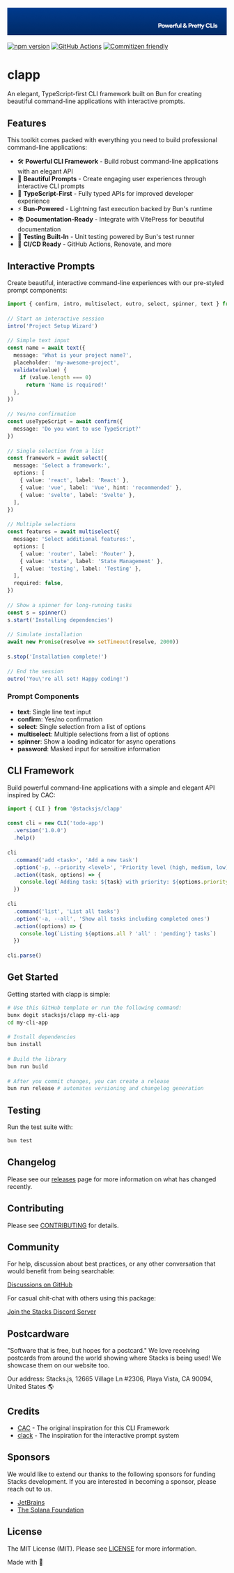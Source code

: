 <p align="center"><img src=".github/art/cover.jpg" alt="Social Card of this repo"></p>

[![npm version][npm-version-src]][npm-version-href]
[![GitHub Actions][github-actions-src]][github-actions-href]
[![Commitizen friendly](https://img.shields.io/badge/commitizen-friendly-brightgreen.svg)](http://commitizen.github.io/cz-cli/)
<!-- [![npm downloads][npm-downloads-src]][npm-downloads-href] -->
<!-- [![Codecov][codecov-src]][codecov-href] -->

# clapp

An elegant, TypeScript-first CLI framework built on Bun for creating beautiful command-line applications with interactive prompts.

## Features

This toolkit comes packed with everything you need to build professional command-line applications:

- 🛠️ **Powerful CLI Framework** - Build robust command-line applications with an elegant API
- 💎 **Beautiful Prompts** - Create engaging user experiences through interactive CLI prompts
- 🧠 **TypeScript-First** - Fully typed APIs for improved developer experience
- ⚡ **Bun-Powered** - Lightning fast execution backed by Bun's runtime
- 📚 **Documentation-Ready** - Integrate with VitePress for beautiful documentation
- 🧪 **Testing Built-In** - Unit testing powered by Bun's test runner
- 🐙 **CI/CD Ready** - GitHub Actions, Renovate, and more

## Interactive Prompts

Create beautiful, interactive command-line experiences with our pre-styled prompt components:

```ts
import { confirm, intro, multiselect, outro, select, spinner, text } from '@stacksjs/clapp'

// Start an interactive session
intro('Project Setup Wizard')

// Simple text input
const name = await text({
  message: 'What is your project name?',
  placeholder: 'my-awesome-project',
  validate(value) {
    if (value.length === 0)
      return 'Name is required!'
  },
})

// Yes/no confirmation
const useTypeScript = await confirm({
  message: 'Do you want to use TypeScript?'
})

// Single selection from a list
const framework = await select({
  message: 'Select a framework:',
  options: [
    { value: 'react', label: 'React' },
    { value: 'vue', label: 'Vue', hint: 'recommended' },
    { value: 'svelte', label: 'Svelte' },
  ],
})

// Multiple selections
const features = await multiselect({
  message: 'Select additional features:',
  options: [
    { value: 'router', label: 'Router' },
    { value: 'state', label: 'State Management' },
    { value: 'testing', label: 'Testing' },
  ],
  required: false,
})

// Show a spinner for long-running tasks
const s = spinner()
s.start('Installing dependencies')

// Simulate installation
await new Promise(resolve => setTimeout(resolve, 2000))

s.stop('Installation complete!')

// End the session
outro('You\'re all set! Happy coding!')
```

### Prompt Components

- **text**: Single line text input
- **confirm**: Yes/no confirmation
- **select**: Single selection from a list of options
- **multiselect**: Multiple selections from a list of options
- **spinner**: Show a loading indicator for async operations
- **password**: Masked input for sensitive information

## CLI Framework

Build powerful command-line applications with a simple and elegant API inspired by CAC:

```js
import { CLI } from '@stacksjs/clapp'

const cli = new CLI('todo-app')
  .version('1.0.0')
  .help()

cli
  .command('add <task>', 'Add a new task')
  .option('-p, --priority <level>', 'Priority level (high, medium, low)')
  .action((task, options) => {
    console.log(`Adding task: ${task} with priority: ${options.priority || 'medium'}`)
  })

cli
  .command('list', 'List all tasks')
  .option('-a, --all', 'Show all tasks including completed ones')
  .action((options) => {
    console.log(`Listing ${options.all ? 'all' : 'pending'} tasks`)
  })

cli.parse()
```

## Get Started

Getting started with clapp is simple:

```bash
# Use this GitHub template or run the following command:
bunx degit stacksjs/clapp my-cli-app
cd my-cli-app

# Install dependencies
bun install

# Build the library
bun run build

# After you commit changes, you can create a release
bun run release # automates versioning and changelog generation
```

## Testing

Run the test suite with:

```bash
bun test
```

## Changelog

Please see our [releases](https://github.com/stackjs/clapp/releases) page for more information on what has changed recently.

## Contributing

Please see [CONTRIBUTING](.github/CONTRIBUTING.md) for details.

## Community

For help, discussion about best practices, or any other conversation that would benefit from being searchable:

[Discussions on GitHub](https://github.com/stacksjs/clapp/discussions)

For casual chit-chat with others using this package:

[Join the Stacks Discord Server](https://discord.gg/stacksjs)

## Postcardware

"Software that is free, but hopes for a postcard." We love receiving postcards from around the world showing where Stacks is being used! We showcase them on our website too.

Our address: Stacks.js, 12665 Village Ln #2306, Playa Vista, CA 90094, United States 🌎

## Credits

- [CAC](https://github.com/cacjs/cac) - The original inspiration for this CLI Framework
- [clack](https://github.com/bombshell-dev/clack) - The inspiration for the interactive prompt system

## Sponsors

We would like to extend our thanks to the following sponsors for funding Stacks development. If you are interested in becoming a sponsor, please reach out to us.

- [JetBrains](https://www.jetbrains.com/)
- [The Solana Foundation](https://solana.com/)

## License

The MIT License (MIT). Please see [LICENSE](LICENSE.md) for more information.

Made with 💙

<!-- Badges -->
[npm-version-src]: https://img.shields.io/npm/v/@stacksjs/clapp?style=flat-square
[npm-version-href]: https://npmjs.com/package/@stacksjs/clapp
[github-actions-src]: https://img.shields.io/github/actions/workflow/status/stacksjs/clapp/ci.yml?style=flat-square&branch=main
[github-actions-href]: https://github.com/stacksjs/clapp/actions?query=workflow%3Aci

<!-- [codecov-src]: https://img.shields.io/codecov/c/gh/stacksjs/clapp/main?style=flat-square
[codecov-href]: https://codecov.io/gh/stacksjs/clapp -->
